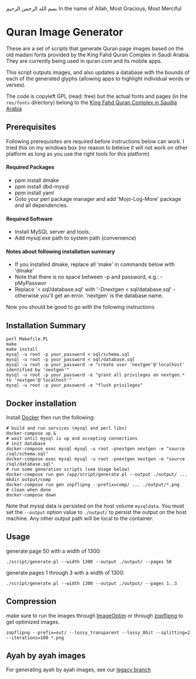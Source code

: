 بسم الله الرحمن الرحيم
In the name of Allah, Most Gracious, Most Merciful

# Quran Image Generator

These are a set of scripts that generate Quran page images based on the old madani fonts provided by the King Fahd Quran Complex in Saudi Arabia. They are currently being used in quran.com and its mobile apps.

This script outputs images, and also updates a database with the bounds of each of the generated glyphs (allowing apps to highlight individual words or verses).

The code is copyleft GPL (read: free) but the actual fonts and pages (in the `res/fonts` directory) belong to the [King Fahd Quran Complex in Saudia Arabia](http://www.qurancomplex.com)

## Prerequisites
Following prerequisites are required before instructions below can work. I tried this on my windows box (no reason to beleive it will not work on other platform as long as you use the right tools for this platform)

#### Required Packages
- ppm install dmake
- ppm install dbd-mysql
- ppm install yaml
- Goto your perl package manager and add 'Mojo-Log-More' package and all dependencies.

#### Required Software
- Install MySQL server and tools.
- Add mysql.exe path to system path (convenience)

#### Notes about following installation summary
- If you installed dmake, replace all 'make' in commands below with 'dmake'
- Note that there is no space between -p and password, e.g.: -pMyPasswor
- Replace '< sql/database.sql' with '-Dnextgen < sql/database.sql' - otherwise you'll get an error. 'nextgen' is the database name.

Now you should be good to go with the following instructions

## Installation Summary

```
perl Makefile.PL
make
make install
mysql -u root -p your_password < sql/schema.sql
mysql -u root -p your_password < sql/database.sql
mysql -u root -p your_password -e "create user 'nextgen'@'localhost' identified by 'nextgen'"
mysql -u root -p your_password -e "grant all privileges on nextgen.* to 'nextgen'@'localhost'"
mysql -u root -p your_password -e "flush privileges"
```

## Docker installation

Install [Docker](https://www.docker.com/) then run the following:

```
# build and run services (mysql and perl libs)
docker-compose up &
# wait until mysql is up and accepting connections
# init database
docker-compose exec mysql mysql -u root -pnextgen nextgen -e "source /sql/schema.sql"
docker-compose exec mysql mysql -u root -pnextgen nextgen -e "source /sql/database.sql"
# run some generation scripts (see Usage below)
docker-compose run gen /app/script/generate.pl --output ./output/ ...
mkdir output/comp
docker-compose run gen zopflipng --prefix=comp/ ... ./output/*.png
# clean when done
docker-compose down
```

Note that mysql data is persisted on the host volume `mysqldata`.
You must set the `--output` option value to `./output/` to persist
the output on the host machine. Any other output path will be local 
to the container.

## Usage

generate page 50 with a width of 1300:

`./script/generate.pl --width 1300 --output ./output/ --pages 50`

generate pages 1 through 3 with a width of 1300:

`./script/generate.pl --width 1300 --output ./output/ --pages 1..3`

## Compression

make sure to run the images through [ImageOptim](https://imageoptim.com) or through [zopflipng](https://github.com/google/zopfli) to get optimized images.

`zopflipng --prefix=out/ --lossy_transparent --lossy_8bit --splitting=2 --iterations=100 *.png`

## Ayah by ayah images

For generating ayah by ayah images, see our [legacy branch](https://github.com/quran/quran.com-images/tree/legacy)
